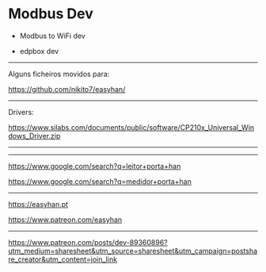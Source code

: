 # Modbus Dev

- Modbus to WiFi dev

- edpbox dev

---

Alguns ficheiros movidos para:

https://github.com/nikito7/easyhan/

---

Drivers:

https://www.silabs.com/documents/public/software/CP210x_Universal_Windows_Driver.zip

---

---

https://www.google.com/search?q=leitor+porta+han

https://www.google.com/search?q=medidor+porta+han

---

https://easyhan.pt

https://www.patreon.com/easyhan

---

https://www.patreon.com/posts/dev-89360896?utm_medium=sharesheet&utm_source=sharesheet&utm_campaign=postshare_creator&utm_content=join_link
